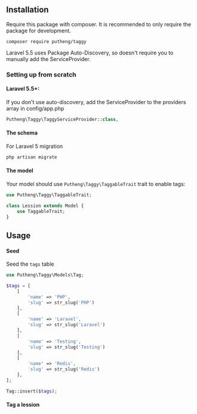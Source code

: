 Installation
------------

Require this package with composer. It is recommended to only require the package for development.
```
composer require putheng/taggy
```

Laravel 5.5 uses Package Auto-Discovery, so doesn't require you to manually add the ServiceProvider.

### Setting up from scratch

#### Laravel 5.5+:
If you don't use auto-discovery, add the ServiceProvider to the providers array in config/app.php
```php
Putheng\Taggy\TaggyServiceProvider::class,
```

#### The schema
For Laravel 5 migration
```php
php artisan migrate
```

#### The model
Your model should use `Putheng\Taggy\TaggableTrait` trait to enable tags:
```php
use Putheng\Taggy\TaggableTrait;

class Lession extends Model {
    use TaggableTrait;
}
```

## Usage
#### Seed
Seed the `tags` table
```php
use Putheng\Taggy\Models\Tag;

$tags = [
	[
		'name' => 'PHP',
		'slug' => str_slug('PHP')
	],
	[
		'name' => 'Laravel',
		'slug' => str_slug('Laravel')
	],
	[
		'name' => 'Testing',
		'slug' => str_slug('Testing')
	],
	[
		'name' => 'Redis',
		'slug' => str_slug('Redis')
	],
];

Tag::insert($tags);
```

#### Tag a lession